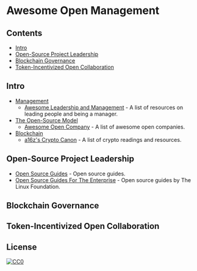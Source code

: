 # Awesome Open Management
## Contents
- [Intro](#intro)
- [Open-Source Project Leadership](#open-source-project-leadership)
- [Blockchain Governance](#blockchain-governance)
- [Token-Incentivized Open Collaboration](#token-incentivized-open-collaboration)
## Intro
- [Management](https://en.wikipedia.org/wiki/Management)
    - [Awesome Leadership and Management](https://github.com/LappleApple/awesome-leading-and-managing) - A list of resources on leading people and being a manager.
- [The Open-Source Model](https://en.wikipedia.org/wiki/Open-source_model)
    - [Awesome Open Company](https://github.com/opencompany/awesome-open-company) - A list of awesome open companies.
- [Blockchain](https://en.wikipedia.org/wiki/Blockchain)
    - [a16z's Crypto Canon](https://a16z.com/2018/02/10/crypto-readings-resources/) - A list of crypto readings and resources.
## Open-Source Project Leadership
- [Open Source Guides](https://opensource.guide/) - Open source guides.
- [Open Source Guides For The Enterprise](https://www.linuxfoundation.org/resources/open-source-guides/) - Open source guides by The Linux Foundation.
## Blockchain Governance
## Token-Incentivized Open Collaboration
## License

[![CC0](http://mirrors.creativecommons.org/presskit/buttons/88x31/svg/cc-zero.svg)](https://creativecommons.org/publicdomain/zero/1.0/)
